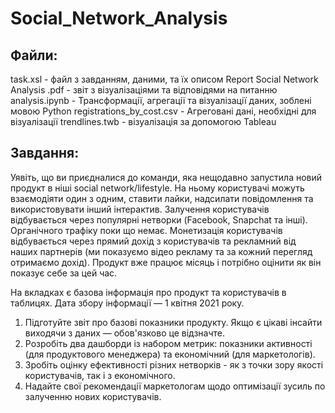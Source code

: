 # Social_Network_Analysis

## Файли:
task.xsl - файл з завданням, даними, та їх описом
Report Social Network Analysis .pdf - звіт з візуалізаціями та відповідями на питанню
analysis.ipynb - Трансформації, агрегації та візуалізації даних, зоблені мовою Python
registrations_by_cost.csv - Агреговані дані, необхідні для візуалізації
trendlines.twb - візуалізація за допомогою Tableau

## Завдання:
Уявіть, що ви приєдналися до команди, яка нещодавно запустила новий продукт в ніші social network/lifestyle. На ньому користувачі можуть взаємодіяти один з одним, ставити лайки, надсилати повідомлення та використовувати інший інтерактив. Залучення користувачів відбувається через популярні нетворки (Facebook, Snapchat та інші). Органічного трафіку поки що немає. Монетизація користувачів відбувається через прямий дохід з користувачів та рекламний від наших партнерів (ми показуємо відео рекламу та за кожний перегляд отримаємо дохід). Продукт вже працює місяць і потрібно оцінити як він показує себе за цей час.

На вкладках є базова інформація про продукт та користувачів в таблицях.
Дата збору інформації — 1 квітня 2021 року. 

1. Підготуйте звіт про базові показники продукту. Якщо є цікаві інсайти виходячи з даних  — обов'язково це відзначте.
2. Розробіть два дашборди із набором метрик: показники активності (для продуктового менеджера) та економічний (для маркетологів). 
3. Зробіть оцінку ефективності різних нетворків - як з точки зору якості користувачів, так і з економічного.
4. Надайте свої рекомендації маркетологам щодо оптимізації зусиль по залученню нових користувачів.
